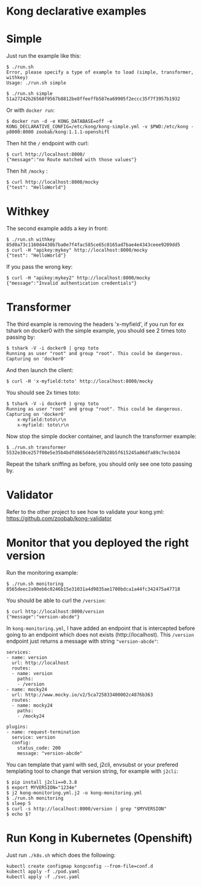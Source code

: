 Kong declarative examples
=========================

# Simple

Just run the example like this:

```
$ ./run.sh 
Error, please specify a type of example to load (simple, transformer, withkey)
Usage: ./run.sh simple

$ ./run.sh simple
51a27242b26568f9567b8812be8ffeeffb587ea69905f2eccc35f7f3957b1932
```

Or with ```docker run```:

```
$ docker run -d -e KONG_DATABASE=off -e KONG_DECLARATIVE_CONFIG=/etc/kong/kong-simple.yml -v $PWD:/etc/kong -p8000:8000 zoobab/kong:1.1.1-openshift
```

Then hit the ```/``` endpoint with curl:

```
$ curl http://localhost:8000/
{"message":"no Route matched with those values"}
```

Then hit ```/mocky``` :

```
$ curl http://localhost:8000/mocky
{"test": "HelloWorld"}
```

# Withkey

The second example adds a key in front:

```
$ ./run.sh withkey
85d0a73c1160d4430b7ba0e7f4fac585ce65c0165ad7bae4e4343ceee9209dd5
$ curl -H "apikey:mykey" http://localhost:8000/mocky
{"test": "HelloWorld"}
```

If you pass the wrong key:

```
$ curl -H "apikey:mykey2" http://localhost:8000/mocky
{"message":"Invalid authentication credentials"}
```

# Transformer

The third example is removing the headers 'x-myfield', if you run for ex tshark on docker0 with the simple example, you should see 2 times toto passing by:

```
$ tshark -V -i docker0 | grep toto
Running as user "root" and group "root". This could be dangerous.
Capturing on 'docker0'
```

And then launch the client:

```
$ curl -H 'x-myfield:toto' http://localhost:8000/mocky
```

You should see 2x times toto:

```
$ tshark -V -i docker0 | grep toto
Running as user "root" and group "root". This could be dangerous.
Capturing on 'docker0'
    x-myfield:toto\r\n
    x-myfield: toto\r\n
```

Now stop the simple docker container, and launch the transformer example:

```
$ ./run.sh transformer
5532e30ce257f00e5e35b4bdfd865d4de507b28b5f615245a06dfa89c7ecbb34
```

Repeat the tshark sniffing as before, you should only see one toto passing by.

# Validator

Refer to the other project to see how to validate your kong.yml: https://github.com/zoobab/kong-validator

# Monitor that you deployed the right version

Run the monitoring example:

```
$ ./run.sh monitoring
8565deec2a90eb6c0246b15e31031a4d9835ae1700bdca1a44fc342475a47718
```

You should be able to curl the ```/version```:

```
$ curl http://localhost:8000/version
{"message":"version-abcde"}
```

In ```kong-monitoring.yml```, I have added an endpoint that is intercepted
before going to an endpoint which does not exists (http://localhost). This
```/version``` endpoint just returns a message with string
```"version-abcde"```:

```
services:
- name: version
  url: http://localhost
  routes:
  - name: version
    paths:
    - /version
- name: mocky24
  url: http://www.mocky.io/v2/5ca725833400002c4876b363
  routes:
  - name: mocky24
    paths:
    - /mocky24

plugins:
- name: request-termination
  service: version
  config:
    status_code: 200
    message: "version-abcde"
```

You can template that yaml with sed, j2cli, envsubst or your prefered
templating tool to change that version string, for example with ```j2cli```:

```
$ pip install j2cli==0.3.8
$ export MYVERSION="1234e"
$ j2 kong-monitoring.yml.j2 -o kong-monitoring.yml
$ ./run.sh monitoring
$ sleep 5
$ curl -s http://localhost:8000/version | grep "$MYVERSION"
$ echo $?
```

# Run Kong in Kubernetes (Openshift)

Just run ```./k8s.sh``` which does the following:

```
kubectl create configmap kongconfig --from-file=conf.d
kubectl apply -f ./pod.yaml
kubectl apply -f ./svc.yaml
```


